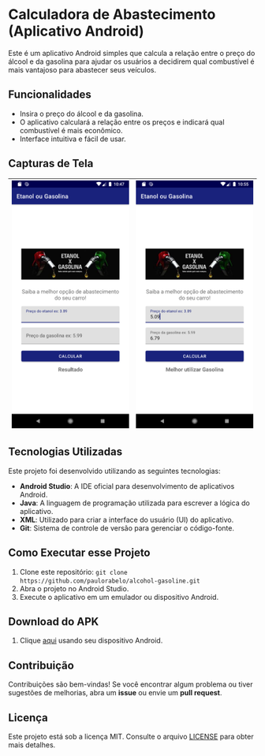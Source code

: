 # Calculadora de Abastecimento (Aplicativo Android)

Este é um aplicativo Android simples que calcula a relação entre o preço do álcool e da gasolina para ajudar os usuários a decidirem qual combustível é mais vantajoso para abastecer seus veículos.

## Funcionalidades

- Insira o preço do álcool e da gasolina.
- O aplicativo calculará a relação entre os preços e indicará qual combustível é mais econômico.
- Interface intuitiva e fácil de usar.

## Capturas de Tela



| <img title="" src="assets_readme/tela_01_a_g.png" alt="Tela inicial" width="259" data-align="left"> | <img src="assets_readme/tela_03_a_g.png" title="" alt="Resultado do Cálculo" width="259"> |
| --------------------------------------------------------------------------------------------------- | ----------------------------------------------------------------------------------------- |






## Tecnologias Utilizadas

Este projeto foi desenvolvido utilizando as seguintes tecnologias:

- **Android Studio**: A IDE oficial para desenvolvimento de aplicativos Android.
- **Java**: A linguagem de programação utilizada para escrever a lógica do aplicativo.
- **XML**: Utilizado para criar a interface do usuário (UI) do aplicativo.
- **Git**: Sistema de controle de versão para gerenciar o código-fonte.

## Como Executar esse Projeto

1. Clone este repositório: `git clone https://github.com/paulorabelo/alcohol-gasoline.git`
2. Abra o projeto no Android Studio.
3. Execute o aplicativo em um emulador ou dispositivo Android.

## Download do  APK

1. Clique [aqui](assets_readme/release_apk/alcohol-gasoline.apk) usando seu dispositivo Android.

## Contribuição

Contribuições são bem-vindas! Se você encontrar algum problema ou tiver sugestões de melhorias, abra um **issue** ou envie um **pull request**.

## Licença

Este projeto está sob a licença MIT. Consulte o arquivo [LICENSE](LICENSE) para obter mais detalhes.